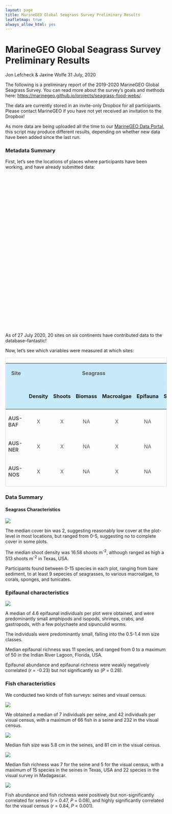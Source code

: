 ```yaml
---
layout: page
title: MarineGEO Global Seagrass Survey Preliminary Results
leafletmap: true
always_allow_html: yes
---
```


MarineGEO Global Seagrass Survey Preliminary Results
================
Jon Lefcheck & Jaxine Wolfe
31 July, 2020

The following is a preliminary report of the 2019-2020 MarineGEO Global
Seagrass Survey. You can read more about the survey’s goals and methods
here: <https://marinegeo.github.io/projects/seagrass-food-webs/>.

The data are currently stored in an invite-only Dropbox for all
participants. Please contact MarineGEO if you have not yet received an
invitation to the Dropbox\!

As more data are being uploaded all the time to our [MarineGEO Data
Portal](https://marinegeo.shinyapps.io/data_portal/), this script may
produce different results, depending on whether new data have been added
since the last run.

### Metadata Summary

First, let’s see the locations of places where participants have been
working, and have already submitted data:

<!--html_preserve-->

<div id="htmlwidget-8a290b006057fc7541d8" class="leaflet html-widget" style="width:100%;height:480px;">

</div>

<script type="application/json" data-for="htmlwidget-8a290b006057fc7541d8">{"x":{"options":{"crs":{"crsClass":"L.CRS.EPSG3857","code":null,"proj4def":null,"projectedBounds":null,"options":{}}},"calls":[{"method":"addProviderTiles","args":["CartoDB",null,null,{"errorTileUrl":"","noWrap":false,"detectRetina":false}]},{"method":"addEasyButton","args":[{"icon":"ion-arrow-shrink","title":"Reset View","onClick":"function(btn, map){ map.setView(map._initialCenter, map._initialZoom); }","position":"topleft"}]},{"method":"addCircles","args":[[152.0348,152.034357,152.033917,-27.99067,-26.40353,-27.98996,-26.40376,-26.40353,-26.4034,147.905695,147.904129,147.9041,16.82385,16.78728,16.78734,16.8025,16.8021,51.64479,51.64525,51.64601,59.82907,59.82903,59.82905,34.893933,34.893833,34.894,-23.14526,-23.14523,-23.14518,31.75273,31.75261,31.75251,20.8768333333333,20.8768333333333,20.8764444444444,67.26845,67.268567,67.268067,9.35236,9.35243,9.35231,9.29124,9.29119,9.2912,9.297,9.29705,9.29708,5.03095,5.031,5.03103,32.740296,32.740039,32.739861,58.6652,58.6653,58.6653,27.44225,27.442255,27.44226,27.536642,27.536658,27.536676,27.560029,27.560248,27.560203,27.89629,27.896858,27.897516,27.544022,27.543722,27.54335,37.277827,37.278414,37.269413,47.350336,10.47383,10.473806,10.47386,10.47542,10.47544,10.47554],[-24.5287,-24.528486,-24.527707,153.4158,153.07454,153.4158,153.07454,153.07454,153.07457,-42.547936,-42.547383,-42.5477,-88.1028,-88.0851,-88.08492,-88.0825,-88.0837,-128.11888,-128.12003,-128.11951,23.17997,23.18,23.18003,128.02023,128.02042,128.02002,43.591,43.59101,43.59103,-116.6265,-116.62647,-116.62641,-86.8616944444444,-86.8583333333333,-86.8557777777778,15.258867,15.259,15.258017,-82.25839,-82.25836,-82.25844,-82.34331,-82.34341,-82.34336,-82.29281,-82.29287,-82.29291,119.73804,119.73797,119.73788,-16.708669,-16.708647,-16.708411,-134.9188,-134.9185,-134.9187,-80.297287,-80.297335,-80.297386,-80.349261,-80.349232,-80.349188,-80.339456,-80.339467,-80.339482,-97.041458,-97.041293,-97.041059,-97.28562,-97.285697,-97.285721,-75.813703,-75.814292,-75.818511,-122.324123,-67.80511,-67.80505,-67.80501,-67.81054,-67.81049,-67.81042],500,null,null,{"interactive":true,"className":"","stroke":true,"color":"#03F","weight":2,"opacity":0.5,"fill":true,"fillColor":"#03F","fillOpacity":0.2},null,null,null,{"interactive":false,"permanent":false,"direction":"auto","opacity":1,"offset":[0,0],"textsize":"10px","textOnly":false,"className":"","sticky":true},null,null]},{"method":"addMarkers","args":[[152.0348,152.034357,152.033917,-27.99067,-26.40353,-27.98996,-26.40376,-26.40353,-26.4034,147.905695,147.904129,147.9041,16.82385,16.78728,16.78734,16.8025,16.8021,51.64479,51.64525,51.64601,59.82907,59.82903,59.82905,34.893933,34.893833,34.894,-23.14526,-23.14523,-23.14518,31.75273,31.75261,31.75251,20.8768333333333,20.8768333333333,20.8764444444444,67.26845,67.268567,67.268067,9.35236,9.35243,9.35231,9.29124,9.29119,9.2912,9.297,9.29705,9.29708,5.03095,5.031,5.03103,32.740296,32.740039,32.739861,58.6652,58.6653,58.6653,27.44225,27.442255,27.44226,27.536642,27.536658,27.536676,27.560029,27.560248,27.560203,27.89629,27.896858,27.897516,27.544022,27.543722,27.54335,37.277827,37.278414,37.269413,47.350336,10.47383,10.473806,10.47386,10.47542,10.47544,10.47554],[-24.5287,-24.528486,-24.527707,153.4158,153.07454,153.4158,153.07454,153.07454,153.07457,-42.547936,-42.547383,-42.5477,-88.1028,-88.0851,-88.08492,-88.0825,-88.0837,-128.11888,-128.12003,-128.11951,23.17997,23.18,23.18003,128.02023,128.02042,128.02002,43.591,43.59101,43.59103,-116.6265,-116.62647,-116.62641,-86.8616944444444,-86.8583333333333,-86.8557777777778,15.258867,15.259,15.258017,-82.25839,-82.25836,-82.25844,-82.34331,-82.34341,-82.34336,-82.29281,-82.29287,-82.29291,119.73804,119.73797,119.73788,-16.708669,-16.708647,-16.708411,-134.9188,-134.9185,-134.9187,-80.297287,-80.297335,-80.297386,-80.349261,-80.349232,-80.349188,-80.339456,-80.339467,-80.339482,-97.041458,-97.041293,-97.041059,-97.28562,-97.285697,-97.285721,-75.813703,-75.814292,-75.818511,-122.324123,-67.80511,-67.80505,-67.80501,-67.81054,-67.81049,-67.81042],null,["AUS-BAF","AUS-BAF","AUS-BAF","AUS-NER","AUS-NER","AUS-NER","AUS-NOS","AUS-NOS","AUS-NOS","AUS-PRB","AUS-PRB","AUS-PRB","BEL-CBC","BEL-CBC","BEL-CBC","BEL-CBC","BEL-CBC","CAN-BCC","CAN-BCC","CAN-BCC","FIN-GOF","FIN-GOF","FIN-GOF","KOR-DDB","KOR-DDB","KOR-DDB","MDG-RGN","MDG-RGN","MDG-RGN","MEX-ENS","MEX-ENS","MEX-ENS","MEX-PUM","MEX-PUM","MEX-PUM","NOR-ROV","NOR-ROV","NOR-ROV","PAN-BDT","PAN-BDT","PAN-BDT","PAN-BDT","PAN-BDT","PAN-BDT","PAN-BDT","PAN-BDT","PAN-BDT","PHL-PBT","PHL-PBT","PHL-PBT","POR-MAD","POR-MAD","POR-MAD","USA-AKA","USA-AKA","USA-AKA","USA-IRL","USA-IRL","USA-IRL","USA-IRL","USA-IRL","USA-IRL","USA-IRL","USA-IRL","USA-IRL","USA-TXS","USA-TXS","USA-TXS","USA-TXS","USA-TXS","USA-TXS","USA-VAS","USA-VAS","USA-VAS","USA-WAR","VEN-LCO","VEN-LCO","VEN-LCO","VEN-LCO","VEN-LCO","VEN-LCO"],null,{"interactive":true,"draggable":false,"keyboard":true,"title":"","alt":"","zIndexOffset":0,"opacity":1,"riseOnHover":false,"riseOffset":250},null,null,{"showCoverageOnHover":true,"zoomToBoundsOnClick":true,"spiderfyOnMaxZoom":true,"removeOutsideVisibleBounds":true,"spiderLegPolylineOptions":{"weight":1.5,"color":"#222","opacity":0.5},"freezeAtZoom":false},null,["Site:  AUS-BAF","Site:  AUS-BAF","Site:  AUS-BAF","Site:  AUS-NER","Site:  AUS-NER","Site:  AUS-NER","Site:  AUS-NOS","Site:  AUS-NOS","Site:  AUS-NOS","Site:  AUS-PRB","Site:  AUS-PRB","Site:  AUS-PRB","Site:  BEL-CBC","Site:  BEL-CBC","Site:  BEL-CBC","Site:  BEL-CBC","Site:  BEL-CBC","Site:  CAN-BCC","Site:  CAN-BCC","Site:  CAN-BCC","Site:  FIN-GOF","Site:  FIN-GOF","Site:  FIN-GOF","Site:  KOR-DDB","Site:  KOR-DDB","Site:  KOR-DDB","Site:  MDG-RGN","Site:  MDG-RGN","Site:  MDG-RGN","Site:  MEX-ENS","Site:  MEX-ENS","Site:  MEX-ENS","Site:  MEX-PUM","Site:  MEX-PUM","Site:  MEX-PUM","Site:  NOR-ROV","Site:  NOR-ROV","Site:  NOR-ROV","Site:  PAN-BDT","Site:  PAN-BDT","Site:  PAN-BDT","Site:  PAN-BDT","Site:  PAN-BDT","Site:  PAN-BDT","Site:  PAN-BDT","Site:  PAN-BDT","Site:  PAN-BDT","Site:  PHL-PBT","Site:  PHL-PBT","Site:  PHL-PBT","Site:  POR-MAD","Site:  POR-MAD","Site:  POR-MAD","Site:  USA-AKA","Site:  USA-AKA","Site:  USA-AKA","Site:  USA-IRL","Site:  USA-IRL","Site:  USA-IRL","Site:  USA-IRL","Site:  USA-IRL","Site:  USA-IRL","Site:  USA-IRL","Site:  USA-IRL","Site:  USA-IRL","Site:  USA-TXS","Site:  USA-TXS","Site:  USA-TXS","Site:  USA-TXS","Site:  USA-TXS","Site:  USA-TXS","Site:  USA-VAS","Site:  USA-VAS","Site:  USA-VAS","Site:  USA-WAR","Site:  VEN-LCO","Site:  VEN-LCO","Site:  VEN-LCO","Site:  VEN-LCO","Site:  VEN-LCO","Site:  VEN-LCO"],{"interactive":false,"permanent":false,"direction":"auto","opacity":1,"offset":[0,0],"textsize":"10px","textOnly":false,"className":"","sticky":true},null]},{"method":"addPolygons","args":[[[[{"lng":[-24.5287,-24.527707,-24.528486,-24.5287],"lat":[152.0348,152.033917,152.034357,152.0348]}]],[[{"lng":[153.4158,153.07454,153.4158,153.4158],"lat":[-27.99067,-26.40353,-27.98996,-27.99067]}]],[[{"lng":[153.07454,153.07454,153.07457,153.07454],"lat":[-26.40376,-26.40353,-26.4034,-26.40376]}]],[[{"lng":[-42.547936,-42.547383,-42.5477,-42.547936],"lat":[147.905695,147.904129,147.9041,147.905695]}]],[[{"lng":[-88.1028,-88.0837,-88.0825,-88.08492,-88.0851,-88.1028],"lat":[16.82385,16.8021,16.8025,16.78734,16.78728,16.82385]}]],[[{"lng":[-128.11888,-128.12003,-128.11951,-128.11888],"lat":[51.64479,51.64525,51.64601,51.64479]}]],[[{"lng":[23.17997,23.18003,23.18,23.17997],"lat":[59.82907,59.82905,59.82903,59.82907]}]],[[{"lng":[128.02023,128.02042,128.02002,128.02023],"lat":[34.893933,34.893833,34.894,34.893933]}]],[[{"lng":[43.591,43.59101,43.59103,43.591],"lat":[-23.14526,-23.14523,-23.14518,-23.14526]}]],[[{"lng":[-116.6265,-116.62641,-116.62647,-116.6265],"lat":[31.75273,31.75251,31.75261,31.75273]}]],[[{"lng":[-86.8616944444444,-86.8583333333333,-86.8557777777778,-86.8616944444444],"lat":[20.8768333333333,20.8768333333333,20.8764444444444,20.8768333333333]}]],[[{"lng":[15.258867,15.258017,15.259,15.258867],"lat":[67.26845,67.268067,67.268567,67.26845]}]],[[{"lng":[-82.25839,-82.29291,-82.29287,-82.29281,-82.34336,-82.34341,-82.34331,-82.25844,-82.25836,-82.25839],"lat":[9.35236,9.29708,9.29705,9.297,9.2912,9.29119,9.29124,9.35231,9.35243,9.35236]}]],[[{"lng":[119.73804,119.73788,119.73797,119.73804],"lat":[5.03095,5.03103,5.031,5.03095]}]],[[{"lng":[-16.708669,-16.708411,-16.708647,-16.708669],"lat":[32.740296,32.739861,32.740039,32.740296]}]],[[{"lng":[-134.9188,-134.9187,-134.9185,-134.9188],"lat":[58.6652,58.6653,58.6653,58.6652]}]],[[{"lng":[-80.297287,-80.297335,-80.297386,-80.349261,-80.349232,-80.349188,-80.339456,-80.339467,-80.339482,-80.297287],"lat":[27.44225,27.442255,27.44226,27.536642,27.536658,27.536676,27.560029,27.560248,27.560203,27.44225]}]],[[{"lng":[-97.041458,-97.285721,-97.285697,-97.28562,-97.041059,-97.041293,-97.041458],"lat":[27.89629,27.54335,27.543722,27.544022,27.897516,27.896858,27.89629]}]],[[{"lng":[-75.813703,-75.818511,-75.814292,-75.813703],"lat":[37.277827,37.269413,37.278414,37.277827]}]],[[{"lng":[-122.324123,-122.324123,-122.324123,-122.324123],"lat":[47.350336,47.350336,47.350336,47.350336]}]],[[{"lng":[-67.80511,-67.80505,-67.80501,-67.81054,-67.81049,-67.81042,-67.80511],"lat":[10.47383,10.473806,10.47386,10.47542,10.47544,10.47554,10.47383]}]]],null,null,{"interactive":true,"className":"","stroke":true,"color":"#03F","weight":5,"opacity":0.5,"fill":true,"fillColor":"#03F","fillOpacity":0.2,"smoothFactor":1,"noClip":false},null,null,null,{"interactive":false,"permanent":false,"direction":"auto","opacity":1,"offset":[0,0],"textsize":"10px","textOnly":false,"className":"","sticky":true},null]}],"limits":{"lat":[-27.99067,152.0348],"lng":[-134.9188,153.4158]}},"evals":["calls.1.args.0.onClick"],"jsHooks":{"render":[{"code":"function(el, x, data) {\n  return (function(el, x){ var map = this; map._initialCenter = map.getCenter(); map._initialZoom = map.getZoom();}).call(this.getMap(), el, x, data);\n}","data":null}]}}</script>

<!--/html_preserve-->

As of 27 July 2020, 20 sites on six continents have contributed data to
the database–fantastic\!

Now, let’s see which variables were measured at which sites:

<div style="border: 1px solid #ddd; padding: 0px; overflow-y: scroll; height:400px; overflow-x: scroll; width:100%; ">

<table class="table table-striped table-hover table-condensed" style="margin-left: auto; margin-right: auto;">

<thead>

<tr>

<th style="border-bottom:hidden; padding-bottom:0; padding-left:3px;padding-right:3px;text-align: center; color: #58585B !important;padding-right: 4px; padding-left: 4px; background-color: #C7EAFB !important;position: sticky; top:0; background-color: #FFFFFF;" colspan="1">

<div style="border-bottom: 1px solid #ddd; padding-bottom: 5px; ">

Site

</div>

</th>

<th style="border-bottom:hidden; padding-bottom:0; padding-left:3px;padding-right:3px;text-align: center; color: #58585B !important;padding-right: 4px; padding-left: 4px; background-color: #C7EAFB !important;position: sticky; top:0; background-color: #FFFFFF;" colspan="5">

<div style="border-bottom: 1px solid #ddd; padding-bottom: 5px; ">

Seagrass

</div>

</th>

<th style="border-bottom:hidden; padding-bottom:0; padding-left:3px;padding-right:3px;text-align: center; color: #58585B !important;padding-right: 4px; padding-left: 4px; background-color: #C7EAFB !important;position: sticky; top:0; background-color: #FFFFFF;" colspan="2">

<div style="border-bottom: 1px solid #ddd; padding-bottom: 5px; ">

Fish

</div>

</th>

<th style="border-bottom:hidden; padding-bottom:0; padding-left:3px;padding-right:3px;text-align: center; color: #58585B !important;padding-right: 4px; padding-left: 4px; background-color: #C7EAFB !important;position: sticky; top:0; background-color: #FFFFFF;" colspan="2">

<div style="border-bottom: 1px solid #ddd; padding-bottom: 5px; ">

Environment

</div>

</th>

<th style="border-bottom:hidden; padding-bottom:0; padding-left:3px;padding-right:3px;text-align: center; color: #58585B !important;padding-right: 4px; padding-left: 4px; background-color: #C7EAFB !important;position: sticky; top:0; background-color: #FFFFFF;" colspan="1">

<div style="border-bottom: 1px solid #ddd; padding-bottom: 5px; ">

Process

</div>

</th>

</tr>

<tr>

<th style="text-align:left;position: sticky; top:0; background-color: #FFFFFF;background-color: #C7EAFB !important;position: sticky; top:0; background-color: #FFFFFF;">

</th>

<th style="text-align:center;position: sticky; top:0; background-color: #FFFFFF;background-color: #C7EAFB !important;position: sticky; top:0; background-color: #FFFFFF;">

Density

</th>

<th style="text-align:center;position: sticky; top:0; background-color: #FFFFFF;background-color: #C7EAFB !important;position: sticky; top:0; background-color: #FFFFFF;">

Shoots

</th>

<th style="text-align:center;position: sticky; top:0; background-color: #FFFFFF;background-color: #C7EAFB !important;position: sticky; top:0; background-color: #FFFFFF;">

Biomass

</th>

<th style="text-align:center;position: sticky; top:0; background-color: #FFFFFF;background-color: #C7EAFB !important;position: sticky; top:0; background-color: #FFFFFF;">

Macroalgae

</th>

<th style="text-align:center;position: sticky; top:0; background-color: #FFFFFF;background-color: #C7EAFB !important;position: sticky; top:0; background-color: #FFFFFF;">

Epifauna

</th>

<th style="text-align:center;position: sticky; top:0; background-color: #FFFFFF;background-color: #C7EAFB !important;position: sticky; top:0; background-color: #FFFFFF;">

Seines

</th>

<th style="text-align:center;position: sticky; top:0; background-color: #FFFFFF;background-color: #C7EAFB !important;position: sticky; top:0; background-color: #FFFFFF;">

Visual census

</th>

<th style="text-align:center;position: sticky; top:0; background-color: #FFFFFF;background-color: #C7EAFB !important;position: sticky; top:0; background-color: #FFFFFF;">

Water quality

</th>

<th style="text-align:center;position: sticky; top:0; background-color: #FFFFFF;background-color: #C7EAFB !important;position: sticky; top:0; background-color: #FFFFFF;">

Organic matter

</th>

<th style="text-align:center;position: sticky; top:0; background-color: #FFFFFF;background-color: #C7EAFB !important;position: sticky; top:0; background-color: #FFFFFF;">

Squidpops

</th>

</tr>

</thead>

<tbody>

<tr>

<td style="text-align:left;background-color: #C7EAFB !important;background-color: inherit !important;font-weight: bold;color: #58585B !important;color: #58585B !important;">

AUS-BAF

</td>

<td style="text-align:center;background-color: #C7EAFB !important;background-color: inherit !important;color: #58585B !important;">

X

</td>

<td style="text-align:center;background-color: #C7EAFB !important;background-color: inherit !important;color: #58585B !important;">

X

</td>

<td style="text-align:center;background-color: #C7EAFB !important;background-color: inherit !important;color: #58585B !important;">

NA

</td>

<td style="text-align:center;background-color: #C7EAFB !important;background-color: inherit !important;color: #58585B !important;">

X

</td>

<td style="text-align:center;background-color: #C7EAFB !important;background-color: inherit !important;color: #58585B !important;">

NA

</td>

<td style="text-align:center;background-color: #C7EAFB !important;background-color: inherit !important;color: #58585B !important;">

NA

</td>

<td style="text-align:center;background-color: #C7EAFB !important;background-color: inherit !important;color: #58585B !important;">

X

</td>

<td style="text-align:center;background-color: #C7EAFB !important;background-color: inherit !important;color: #58585B !important;">

NA

</td>

<td style="text-align:center;background-color: #C7EAFB !important;background-color: inherit !important;color: #58585B !important;">

X

</td>

<td style="text-align:center;background-color: #C7EAFB !important;background-color: inherit !important;color: #58585B !important;">

NA

</td>

</tr>

<tr>

<td style="text-align:left;background-color: #C7EAFB !important;background-color: inherit !important;font-weight: bold;color: #58585B !important;color: #58585B !important;">

AUS-NER

</td>

<td style="text-align:center;background-color: #C7EAFB !important;background-color: inherit !important;color: #58585B !important;">

X

</td>

<td style="text-align:center;background-color: #C7EAFB !important;background-color: inherit !important;color: #58585B !important;">

X

</td>

<td style="text-align:center;background-color: #C7EAFB !important;background-color: inherit !important;color: #58585B !important;">

NA

</td>

<td style="text-align:center;background-color: #C7EAFB !important;background-color: inherit !important;color: #58585B !important;">

X

</td>

<td style="text-align:center;background-color: #C7EAFB !important;background-color: inherit !important;color: #58585B !important;">

NA

</td>

<td style="text-align:center;background-color: #C7EAFB !important;background-color: inherit !important;color: #58585B !important;">

NA

</td>

<td style="text-align:center;background-color: #C7EAFB !important;background-color: inherit !important;color: #58585B !important;">

X

</td>

<td style="text-align:center;background-color: #C7EAFB !important;background-color: inherit !important;color: #58585B !important;">

NA

</td>

<td style="text-align:center;background-color: #C7EAFB !important;background-color: inherit !important;color: #58585B !important;">

X

</td>

<td style="text-align:center;background-color: #C7EAFB !important;background-color: inherit !important;color: #58585B !important;">

NA

</td>

</tr>

<tr>

<td style="text-align:left;background-color: #C7EAFB !important;background-color: inherit !important;font-weight: bold;color: #58585B !important;color: #58585B !important;">

AUS-NOS

</td>

<td style="text-align:center;background-color: #C7EAFB !important;background-color: inherit !important;color: #58585B !important;">

X

</td>

<td style="text-align:center;background-color: #C7EAFB !important;background-color: inherit !important;color: #58585B !important;">

X

</td>

<td style="text-align:center;background-color: #C7EAFB !important;background-color: inherit !important;color: #58585B !important;">

NA

</td>

<td style="text-align:center;background-color: #C7EAFB !important;background-color: inherit !important;color: #58585B !important;">

X

</td>

<td style="text-align:center;background-color: #C7EAFB !important;background-color: inherit !important;color: #58585B !important;">

NA

</td>

<td style="text-align:center;background-color: #C7EAFB !important;background-color: inherit !important;color: #58585B !important;">

NA

</td>

<td style="text-align:center;background-color: #C7EAFB !important;background-color: inherit !important;color: #58585B !important;">

X

</td>

<td style="text-align:center;background-color: #C7EAFB !important;background-color: inherit !important;color: #58585B !important;">

NA

</td>

<td style="text-align:center;background-color: #C7EAFB !important;background-color: inherit !important;color: #58585B !important;">

X

</td>

<td style="text-align:center;background-color: #C7EAFB !important;background-color: inherit !important;color: #58585B !important;">

NA

</td>

</tr>

<tr>

<td style="text-align:left;background-color: #C7EAFB !important;background-color: inherit !important;font-weight: bold;color: #58585B !important;color: #58585B !important;">

AUS-PRB

</td>

<td style="text-align:center;background-color: #C7EAFB !important;background-color: inherit !important;color: #58585B !important;">

X

</td>

<td style="text-align:center;background-color: #C7EAFB !important;background-color: inherit !important;color: #58585B !important;">

X

</td>

<td style="text-align:center;background-color: #C7EAFB !important;background-color: inherit !important;color: #58585B !important;">

X

</td>

<td style="text-align:center;background-color: #C7EAFB !important;background-color: inherit !important;color: #58585B !important;">

X

</td>

<td style="text-align:center;background-color: #C7EAFB !important;background-color: inherit !important;color: #58585B !important;">

X

</td>

<td style="text-align:center;background-color: #C7EAFB !important;background-color: inherit !important;color: #58585B !important;">

X

</td>

<td style="text-align:center;background-color: #C7EAFB !important;background-color: inherit !important;color: #58585B !important;">

NA

</td>

<td style="text-align:center;background-color: #C7EAFB !important;background-color: inherit !important;color: #58585B !important;">

NA

</td>

<td style="text-align:center;background-color: #C7EAFB !important;background-color: inherit !important;color: #58585B !important;">

NA

</td>

<td style="text-align:center;background-color: #C7EAFB !important;background-color: inherit !important;color: #58585B !important;">

NA

</td>

</tr>

<tr>

<td style="text-align:left;background-color: #C7EAFB !important;background-color: inherit !important;font-weight: bold;color: #58585B !important;color: #58585B !important;">

BEL-CBC

</td>

<td style="text-align:center;background-color: #C7EAFB !important;background-color: inherit !important;color: #58585B !important;">

X

</td>

<td style="text-align:center;background-color: #C7EAFB !important;background-color: inherit !important;color: #58585B !important;">

NA

</td>

<td style="text-align:center;background-color: #C7EAFB !important;background-color: inherit !important;color: #58585B !important;">

NA

</td>

<td style="text-align:center;background-color: #C7EAFB !important;background-color: inherit !important;color: #58585B !important;">

NA

</td>

<td style="text-align:center;background-color: #C7EAFB !important;background-color: inherit !important;color: #58585B !important;">

NA

</td>

<td style="text-align:center;background-color: #C7EAFB !important;background-color: inherit !important;color: #58585B !important;">

NA

</td>

<td style="text-align:center;background-color: #C7EAFB !important;background-color: inherit !important;color: #58585B !important;">

NA

</td>

<td style="text-align:center;background-color: #C7EAFB !important;background-color: inherit !important;color: #58585B !important;">

NA

</td>

<td style="text-align:center;background-color: #C7EAFB !important;background-color: inherit !important;color: #58585B !important;">

NA

</td>

<td style="text-align:center;background-color: #C7EAFB !important;background-color: inherit !important;color: #58585B !important;">

X

</td>

</tr>

<tr>

<td style="text-align:left;background-color: #C7EAFB !important;background-color: inherit !important;font-weight: bold;color: #58585B !important;color: #58585B !important;">

CAN-BCC

</td>

<td style="text-align:center;background-color: #C7EAFB !important;background-color: inherit !important;color: #58585B !important;">

X

</td>

<td style="text-align:center;background-color: #C7EAFB !important;background-color: inherit !important;color: #58585B !important;">

X

</td>

<td style="text-align:center;background-color: #C7EAFB !important;background-color: inherit !important;color: #58585B !important;">

X

</td>

<td style="text-align:center;background-color: #C7EAFB !important;background-color: inherit !important;color: #58585B !important;">

X

</td>

<td style="text-align:center;background-color: #C7EAFB !important;background-color: inherit !important;color: #58585B !important;">

X

</td>

<td style="text-align:center;background-color: #C7EAFB !important;background-color: inherit !important;color: #58585B !important;">

NA

</td>

<td style="text-align:center;background-color: #C7EAFB !important;background-color: inherit !important;color: #58585B !important;">

X

</td>

<td style="text-align:center;background-color: #C7EAFB !important;background-color: inherit !important;color: #58585B !important;">

NA

</td>

<td style="text-align:center;background-color: #C7EAFB !important;background-color: inherit !important;color: #58585B !important;">

NA

</td>

<td style="text-align:center;background-color: #C7EAFB !important;background-color: inherit !important;color: #58585B !important;">

X

</td>

</tr>

<tr>

<td style="text-align:left;background-color: #C7EAFB !important;background-color: inherit !important;font-weight: bold;color: #58585B !important;color: #58585B !important;">

FIN-GOF

</td>

<td style="text-align:center;background-color: #C7EAFB !important;background-color: inherit !important;color: #58585B !important;">

X

</td>

<td style="text-align:center;background-color: #C7EAFB !important;background-color: inherit !important;color: #58585B !important;">

X

</td>

<td style="text-align:center;background-color: #C7EAFB !important;background-color: inherit !important;color: #58585B !important;">

NA

</td>

<td style="text-align:center;background-color: #C7EAFB !important;background-color: inherit !important;color: #58585B !important;">

X

</td>

<td style="text-align:center;background-color: #C7EAFB !important;background-color: inherit !important;color: #58585B !important;">

X

</td>

<td style="text-align:center;background-color: #C7EAFB !important;background-color: inherit !important;color: #58585B !important;">

X

</td>

<td style="text-align:center;background-color: #C7EAFB !important;background-color: inherit !important;color: #58585B !important;">

NA

</td>

<td style="text-align:center;background-color: #C7EAFB !important;background-color: inherit !important;color: #58585B !important;">

NA

</td>

<td style="text-align:center;background-color: #C7EAFB !important;background-color: inherit !important;color: #58585B !important;">

NA

</td>

<td style="text-align:center;background-color: #C7EAFB !important;background-color: inherit !important;color: #58585B !important;">

NA

</td>

</tr>

<tr>

<td style="text-align:left;background-color: #C7EAFB !important;background-color: inherit !important;font-weight: bold;color: #58585B !important;color: #58585B !important;">

KOR-DDB

</td>

<td style="text-align:center;background-color: #C7EAFB !important;background-color: inherit !important;color: #58585B !important;">

X

</td>

<td style="text-align:center;background-color: #C7EAFB !important;background-color: inherit !important;color: #58585B !important;">

X

</td>

<td style="text-align:center;background-color: #C7EAFB !important;background-color: inherit !important;color: #58585B !important;">

NA

</td>

<td style="text-align:center;background-color: #C7EAFB !important;background-color: inherit !important;color: #58585B !important;">

X

</td>

<td style="text-align:center;background-color: #C7EAFB !important;background-color: inherit !important;color: #58585B !important;">

NA

</td>

<td style="text-align:center;background-color: #C7EAFB !important;background-color: inherit !important;color: #58585B !important;">

X

</td>

<td style="text-align:center;background-color: #C7EAFB !important;background-color: inherit !important;color: #58585B !important;">

NA

</td>

<td style="text-align:center;background-color: #C7EAFB !important;background-color: inherit !important;color: #58585B !important;">

X

</td>

<td style="text-align:center;background-color: #C7EAFB !important;background-color: inherit !important;color: #58585B !important;">

X

</td>

<td style="text-align:center;background-color: #C7EAFB !important;background-color: inherit !important;color: #58585B !important;">

X

</td>

</tr>

<tr>

<td style="text-align:left;background-color: #C7EAFB !important;background-color: inherit !important;font-weight: bold;color: #58585B !important;color: #58585B !important;">

MDG-RGN

</td>

<td style="text-align:center;background-color: #C7EAFB !important;background-color: inherit !important;color: #58585B !important;">

X

</td>

<td style="text-align:center;background-color: #C7EAFB !important;background-color: inherit !important;color: #58585B !important;">

NA

</td>

<td style="text-align:center;background-color: #C7EAFB !important;background-color: inherit !important;color: #58585B !important;">

NA

</td>

<td style="text-align:center;background-color: #C7EAFB !important;background-color: inherit !important;color: #58585B !important;">

NA

</td>

<td style="text-align:center;background-color: #C7EAFB !important;background-color: inherit !important;color: #58585B !important;">

X

</td>

<td style="text-align:center;background-color: #C7EAFB !important;background-color: inherit !important;color: #58585B !important;">

X

</td>

<td style="text-align:center;background-color: #C7EAFB !important;background-color: inherit !important;color: #58585B !important;">

NA

</td>

<td style="text-align:center;background-color: #C7EAFB !important;background-color: inherit !important;color: #58585B !important;">

NA

</td>

<td style="text-align:center;background-color: #C7EAFB !important;background-color: inherit !important;color: #58585B !important;">

NA

</td>

<td style="text-align:center;background-color: #C7EAFB !important;background-color: inherit !important;color: #58585B !important;">

NA

</td>

</tr>

<tr>

<td style="text-align:left;background-color: #C7EAFB !important;background-color: inherit !important;font-weight: bold;color: #58585B !important;color: #58585B !important;">

MDV-OIL

</td>

<td style="text-align:center;background-color: #C7EAFB !important;background-color: inherit !important;color: #58585B !important;">

X

</td>

<td style="text-align:center;background-color: #C7EAFB !important;background-color: inherit !important;color: #58585B !important;">

X

</td>

<td style="text-align:center;background-color: #C7EAFB !important;background-color: inherit !important;color: #58585B !important;">

X

</td>

<td style="text-align:center;background-color: #C7EAFB !important;background-color: inherit !important;color: #58585B !important;">

X

</td>

<td style="text-align:center;background-color: #C7EAFB !important;background-color: inherit !important;color: #58585B !important;">

X

</td>

<td style="text-align:center;background-color: #C7EAFB !important;background-color: inherit !important;color: #58585B !important;">

NA

</td>

<td style="text-align:center;background-color: #C7EAFB !important;background-color: inherit !important;color: #58585B !important;">

X

</td>

<td style="text-align:center;background-color: #C7EAFB !important;background-color: inherit !important;color: #58585B !important;">

NA

</td>

<td style="text-align:center;background-color: #C7EAFB !important;background-color: inherit !important;color: #58585B !important;">

NA

</td>

<td style="text-align:center;background-color: #C7EAFB !important;background-color: inherit !important;color: #58585B !important;">

NA

</td>

</tr>

<tr>

<td style="text-align:left;background-color: #C7EAFB !important;background-color: inherit !important;font-weight: bold;color: #58585B !important;color: #58585B !important;">

MEX-ENS

</td>

<td style="text-align:center;background-color: #C7EAFB !important;background-color: inherit !important;color: #58585B !important;">

X

</td>

<td style="text-align:center;background-color: #C7EAFB !important;background-color: inherit !important;color: #58585B !important;">

X

</td>

<td style="text-align:center;background-color: #C7EAFB !important;background-color: inherit !important;color: #58585B !important;">

X

</td>

<td style="text-align:center;background-color: #C7EAFB !important;background-color: inherit !important;color: #58585B !important;">

X

</td>

<td style="text-align:center;background-color: #C7EAFB !important;background-color: inherit !important;color: #58585B !important;">

NA

</td>

<td style="text-align:center;background-color: #C7EAFB !important;background-color: inherit !important;color: #58585B !important;">

X

</td>

<td style="text-align:center;background-color: #C7EAFB !important;background-color: inherit !important;color: #58585B !important;">

X

</td>

<td style="text-align:center;background-color: #C7EAFB !important;background-color: inherit !important;color: #58585B !important;">

X

</td>

<td style="text-align:center;background-color: #C7EAFB !important;background-color: inherit !important;color: #58585B !important;">

NA

</td>

<td style="text-align:center;background-color: #C7EAFB !important;background-color: inherit !important;color: #58585B !important;">

X

</td>

</tr>

<tr>

<td style="text-align:left;background-color: #C7EAFB !important;background-color: inherit !important;font-weight: bold;color: #58585B !important;color: #58585B !important;">

MEX-PUM

</td>

<td style="text-align:center;background-color: #C7EAFB !important;background-color: inherit !important;color: #58585B !important;">

X

</td>

<td style="text-align:center;background-color: #C7EAFB !important;background-color: inherit !important;color: #58585B !important;">

NA

</td>

<td style="text-align:center;background-color: #C7EAFB !important;background-color: inherit !important;color: #58585B !important;">

X

</td>

<td style="text-align:center;background-color: #C7EAFB !important;background-color: inherit !important;color: #58585B !important;">

X

</td>

<td style="text-align:center;background-color: #C7EAFB !important;background-color: inherit !important;color: #58585B !important;">

X

</td>

<td style="text-align:center;background-color: #C7EAFB !important;background-color: inherit !important;color: #58585B !important;">

X

</td>

<td style="text-align:center;background-color: #C7EAFB !important;background-color: inherit !important;color: #58585B !important;">

NA

</td>

<td style="text-align:center;background-color: #C7EAFB !important;background-color: inherit !important;color: #58585B !important;">

NA

</td>

<td style="text-align:center;background-color: #C7EAFB !important;background-color: inherit !important;color: #58585B !important;">

NA

</td>

<td style="text-align:center;background-color: #C7EAFB !important;background-color: inherit !important;color: #58585B !important;">

NA

</td>

</tr>

<tr>

<td style="text-align:left;background-color: #C7EAFB !important;background-color: inherit !important;font-weight: bold;color: #58585B !important;color: #58585B !important;">

NOR-ROV

</td>

<td style="text-align:center;background-color: #C7EAFB !important;background-color: inherit !important;color: #58585B !important;">

X

</td>

<td style="text-align:center;background-color: #C7EAFB !important;background-color: inherit !important;color: #58585B !important;">

X

</td>

<td style="text-align:center;background-color: #C7EAFB !important;background-color: inherit !important;color: #58585B !important;">

X

</td>

<td style="text-align:center;background-color: #C7EAFB !important;background-color: inherit !important;color: #58585B !important;">

X

</td>

<td style="text-align:center;background-color: #C7EAFB !important;background-color: inherit !important;color: #58585B !important;">

NA

</td>

<td style="text-align:center;background-color: #C7EAFB !important;background-color: inherit !important;color: #58585B !important;">

X

</td>

<td style="text-align:center;background-color: #C7EAFB !important;background-color: inherit !important;color: #58585B !important;">

X

</td>

<td style="text-align:center;background-color: #C7EAFB !important;background-color: inherit !important;color: #58585B !important;">

X

</td>

<td style="text-align:center;background-color: #C7EAFB !important;background-color: inherit !important;color: #58585B !important;">

NA

</td>

<td style="text-align:center;background-color: #C7EAFB !important;background-color: inherit !important;color: #58585B !important;">

NA

</td>

</tr>

<tr>

<td style="text-align:left;background-color: #C7EAFB !important;background-color: inherit !important;font-weight: bold;color: #58585B !important;color: #58585B !important;">

PAN-BDT

</td>

<td style="text-align:center;background-color: #C7EAFB !important;background-color: inherit !important;color: #58585B !important;">

X

</td>

<td style="text-align:center;background-color: #C7EAFB !important;background-color: inherit !important;color: #58585B !important;">

X

</td>

<td style="text-align:center;background-color: #C7EAFB !important;background-color: inherit !important;color: #58585B !important;">

NA

</td>

<td style="text-align:center;background-color: #C7EAFB !important;background-color: inherit !important;color: #58585B !important;">

X

</td>

<td style="text-align:center;background-color: #C7EAFB !important;background-color: inherit !important;color: #58585B !important;">

X

</td>

<td style="text-align:center;background-color: #C7EAFB !important;background-color: inherit !important;color: #58585B !important;">

NA

</td>

<td style="text-align:center;background-color: #C7EAFB !important;background-color: inherit !important;color: #58585B !important;">

X

</td>

<td style="text-align:center;background-color: #C7EAFB !important;background-color: inherit !important;color: #58585B !important;">

NA

</td>

<td style="text-align:center;background-color: #C7EAFB !important;background-color: inherit !important;color: #58585B !important;">

NA

</td>

<td style="text-align:center;background-color: #C7EAFB !important;background-color: inherit !important;color: #58585B !important;">

NA

</td>

</tr>

<tr>

<td style="text-align:left;background-color: #C7EAFB !important;background-color: inherit !important;font-weight: bold;color: #58585B !important;color: #58585B !important;">

PHL-PBT

</td>

<td style="text-align:center;background-color: #C7EAFB !important;background-color: inherit !important;color: #58585B !important;">

X

</td>

<td style="text-align:center;background-color: #C7EAFB !important;background-color: inherit !important;color: #58585B !important;">

NA

</td>

<td style="text-align:center;background-color: #C7EAFB !important;background-color: inherit !important;color: #58585B !important;">

X

</td>

<td style="text-align:center;background-color: #C7EAFB !important;background-color: inherit !important;color: #58585B !important;">

X

</td>

<td style="text-align:center;background-color: #C7EAFB !important;background-color: inherit !important;color: #58585B !important;">

NA

</td>

<td style="text-align:center;background-color: #C7EAFB !important;background-color: inherit !important;color: #58585B !important;">

NA

</td>

<td style="text-align:center;background-color: #C7EAFB !important;background-color: inherit !important;color: #58585B !important;">

NA

</td>

<td style="text-align:center;background-color: #C7EAFB !important;background-color: inherit !important;color: #58585B !important;">

NA

</td>

<td style="text-align:center;background-color: #C7EAFB !important;background-color: inherit !important;color: #58585B !important;">

NA

</td>

<td style="text-align:center;background-color: #C7EAFB !important;background-color: inherit !important;color: #58585B !important;">

NA

</td>

</tr>

<tr>

<td style="text-align:left;background-color: #C7EAFB !important;background-color: inherit !important;font-weight: bold;color: #58585B !important;color: #58585B !important;">

POR-MAD

</td>

<td style="text-align:center;background-color: #C7EAFB !important;background-color: inherit !important;color: #58585B !important;">

X

</td>

<td style="text-align:center;background-color: #C7EAFB !important;background-color: inherit !important;color: #58585B !important;">

NA

</td>

<td style="text-align:center;background-color: #C7EAFB !important;background-color: inherit !important;color: #58585B !important;">

NA

</td>

<td style="text-align:center;background-color: #C7EAFB !important;background-color: inherit !important;color: #58585B !important;">

X

</td>

<td style="text-align:center;background-color: #C7EAFB !important;background-color: inherit !important;color: #58585B !important;">

X

</td>

<td style="text-align:center;background-color: #C7EAFB !important;background-color: inherit !important;color: #58585B !important;">

NA

</td>

<td style="text-align:center;background-color: #C7EAFB !important;background-color: inherit !important;color: #58585B !important;">

NA

</td>

<td style="text-align:center;background-color: #C7EAFB !important;background-color: inherit !important;color: #58585B !important;">

NA

</td>

<td style="text-align:center;background-color: #C7EAFB !important;background-color: inherit !important;color: #58585B !important;">

NA

</td>

<td style="text-align:center;background-color: #C7EAFB !important;background-color: inherit !important;color: #58585B !important;">

NA

</td>

</tr>

<tr>

<td style="text-align:left;background-color: #C7EAFB !important;background-color: inherit !important;font-weight: bold;color: #58585B !important;color: #58585B !important;">

USA-AKA

</td>

<td style="text-align:center;background-color: #C7EAFB !important;background-color: inherit !important;color: #58585B !important;">

X

</td>

<td style="text-align:center;background-color: #C7EAFB !important;background-color: inherit !important;color: #58585B !important;">

X

</td>

<td style="text-align:center;background-color: #C7EAFB !important;background-color: inherit !important;color: #58585B !important;">

NA

</td>

<td style="text-align:center;background-color: #C7EAFB !important;background-color: inherit !important;color: #58585B !important;">

X

</td>

<td style="text-align:center;background-color: #C7EAFB !important;background-color: inherit !important;color: #58585B !important;">

NA

</td>

<td style="text-align:center;background-color: #C7EAFB !important;background-color: inherit !important;color: #58585B !important;">

X

</td>

<td style="text-align:center;background-color: #C7EAFB !important;background-color: inherit !important;color: #58585B !important;">

X

</td>

<td style="text-align:center;background-color: #C7EAFB !important;background-color: inherit !important;color: #58585B !important;">

X

</td>

<td style="text-align:center;background-color: #C7EAFB !important;background-color: inherit !important;color: #58585B !important;">

NA

</td>

<td style="text-align:center;background-color: #C7EAFB !important;background-color: inherit !important;color: #58585B !important;">

NA

</td>

</tr>

<tr>

<td style="text-align:left;background-color: #C7EAFB !important;background-color: inherit !important;font-weight: bold;color: #58585B !important;color: #58585B !important;">

USA-IRL

</td>

<td style="text-align:center;background-color: #C7EAFB !important;background-color: inherit !important;color: #58585B !important;">

X

</td>

<td style="text-align:center;background-color: #C7EAFB !important;background-color: inherit !important;color: #58585B !important;">

X

</td>

<td style="text-align:center;background-color: #C7EAFB !important;background-color: inherit !important;color: #58585B !important;">

X

</td>

<td style="text-align:center;background-color: #C7EAFB !important;background-color: inherit !important;color: #58585B !important;">

X

</td>

<td style="text-align:center;background-color: #C7EAFB !important;background-color: inherit !important;color: #58585B !important;">

X

</td>

<td style="text-align:center;background-color: #C7EAFB !important;background-color: inherit !important;color: #58585B !important;">

X

</td>

<td style="text-align:center;background-color: #C7EAFB !important;background-color: inherit !important;color: #58585B !important;">

X

</td>

<td style="text-align:center;background-color: #C7EAFB !important;background-color: inherit !important;color: #58585B !important;">

NA

</td>

<td style="text-align:center;background-color: #C7EAFB !important;background-color: inherit !important;color: #58585B !important;">

NA

</td>

<td style="text-align:center;background-color: #C7EAFB !important;background-color: inherit !important;color: #58585B !important;">

X

</td>

</tr>

<tr>

<td style="text-align:left;background-color: #C7EAFB !important;background-color: inherit !important;font-weight: bold;color: #58585B !important;color: #58585B !important;">

USA-MDA

</td>

<td style="text-align:center;background-color: #C7EAFB !important;background-color: inherit !important;color: #58585B !important;">

X

</td>

<td style="text-align:center;background-color: #C7EAFB !important;background-color: inherit !important;color: #58585B !important;">

X

</td>

<td style="text-align:center;background-color: #C7EAFB !important;background-color: inherit !important;color: #58585B !important;">

NA

</td>

<td style="text-align:center;background-color: #C7EAFB !important;background-color: inherit !important;color: #58585B !important;">

X

</td>

<td style="text-align:center;background-color: #C7EAFB !important;background-color: inherit !important;color: #58585B !important;">

NA

</td>

<td style="text-align:center;background-color: #C7EAFB !important;background-color: inherit !important;color: #58585B !important;">

X

</td>

<td style="text-align:center;background-color: #C7EAFB !important;background-color: inherit !important;color: #58585B !important;">

X

</td>

<td style="text-align:center;background-color: #C7EAFB !important;background-color: inherit !important;color: #58585B !important;">

X

</td>

<td style="text-align:center;background-color: #C7EAFB !important;background-color: inherit !important;color: #58585B !important;">

NA

</td>

<td style="text-align:center;background-color: #C7EAFB !important;background-color: inherit !important;color: #58585B !important;">

NA

</td>

</tr>

<tr>

<td style="text-align:left;background-color: #C7EAFB !important;background-color: inherit !important;font-weight: bold;color: #58585B !important;color: #58585B !important;">

USA-TXS

</td>

<td style="text-align:center;background-color: #C7EAFB !important;background-color: inherit !important;color: #58585B !important;">

X

</td>

<td style="text-align:center;background-color: #C7EAFB !important;background-color: inherit !important;color: #58585B !important;">

X

</td>

<td style="text-align:center;background-color: #C7EAFB !important;background-color: inherit !important;color: #58585B !important;">

NA

</td>

<td style="text-align:center;background-color: #C7EAFB !important;background-color: inherit !important;color: #58585B !important;">

X

</td>

<td style="text-align:center;background-color: #C7EAFB !important;background-color: inherit !important;color: #58585B !important;">

NA

</td>

<td style="text-align:center;background-color: #C7EAFB !important;background-color: inherit !important;color: #58585B !important;">

NA

</td>

<td style="text-align:center;background-color: #C7EAFB !important;background-color: inherit !important;color: #58585B !important;">

NA

</td>

<td style="text-align:center;background-color: #C7EAFB !important;background-color: inherit !important;color: #58585B !important;">

X

</td>

<td style="text-align:center;background-color: #C7EAFB !important;background-color: inherit !important;color: #58585B !important;">

X

</td>

<td style="text-align:center;background-color: #C7EAFB !important;background-color: inherit !important;color: #58585B !important;">

NA

</td>

</tr>

<tr>

<td style="text-align:left;background-color: #C7EAFB !important;background-color: inherit !important;font-weight: bold;color: #58585B !important;color: #58585B !important;">

USA-VAS

</td>

<td style="text-align:center;background-color: #C7EAFB !important;background-color: inherit !important;color: #58585B !important;">

X

</td>

<td style="text-align:center;background-color: #C7EAFB !important;background-color: inherit !important;color: #58585B !important;">

X

</td>

<td style="text-align:center;background-color: #C7EAFB !important;background-color: inherit !important;color: #58585B !important;">

NA

</td>

<td style="text-align:center;background-color: #C7EAFB !important;background-color: inherit !important;color: #58585B !important;">

X

</td>

<td style="text-align:center;background-color: #C7EAFB !important;background-color: inherit !important;color: #58585B !important;">

NA

</td>

<td style="text-align:center;background-color: #C7EAFB !important;background-color: inherit !important;color: #58585B !important;">

NA

</td>

<td style="text-align:center;background-color: #C7EAFB !important;background-color: inherit !important;color: #58585B !important;">

NA

</td>

<td style="text-align:center;background-color: #C7EAFB !important;background-color: inherit !important;color: #58585B !important;">

X

</td>

<td style="text-align:center;background-color: #C7EAFB !important;background-color: inherit !important;color: #58585B !important;">

NA

</td>

<td style="text-align:center;background-color: #C7EAFB !important;background-color: inherit !important;color: #58585B !important;">

NA

</td>

</tr>

<tr>

<td style="text-align:left;background-color: #C7EAFB !important;background-color: inherit !important;font-weight: bold;color: #58585B !important;color: #58585B !important;">

USA-WAR

</td>

<td style="text-align:center;background-color: #C7EAFB !important;background-color: inherit !important;color: #58585B !important;">

X

</td>

<td style="text-align:center;background-color: #C7EAFB !important;background-color: inherit !important;color: #58585B !important;">

X

</td>

<td style="text-align:center;background-color: #C7EAFB !important;background-color: inherit !important;color: #58585B !important;">

X

</td>

<td style="text-align:center;background-color: #C7EAFB !important;background-color: inherit !important;color: #58585B !important;">

X

</td>

<td style="text-align:center;background-color: #C7EAFB !important;background-color: inherit !important;color: #58585B !important;">

NA

</td>

<td style="text-align:center;background-color: #C7EAFB !important;background-color: inherit !important;color: #58585B !important;">

X

</td>

<td style="text-align:center;background-color: #C7EAFB !important;background-color: inherit !important;color: #58585B !important;">

NA

</td>

<td style="text-align:center;background-color: #C7EAFB !important;background-color: inherit !important;color: #58585B !important;">

X

</td>

<td style="text-align:center;background-color: #C7EAFB !important;background-color: inherit !important;color: #58585B !important;">

NA

</td>

<td style="text-align:center;background-color: #C7EAFB !important;background-color: inherit !important;color: #58585B !important;">

NA

</td>

</tr>

<tr>

<td style="text-align:left;background-color: #C7EAFB !important;background-color: inherit !important;font-weight: bold;color: #58585B !important;color: #58585B !important;">

VEN-LCO

</td>

<td style="text-align:center;background-color: #C7EAFB !important;background-color: inherit !important;color: #58585B !important;">

X

</td>

<td style="text-align:center;background-color: #C7EAFB !important;background-color: inherit !important;color: #58585B !important;">

NA

</td>

<td style="text-align:center;background-color: #C7EAFB !important;background-color: inherit !important;color: #58585B !important;">

X

</td>

<td style="text-align:center;background-color: #C7EAFB !important;background-color: inherit !important;color: #58585B !important;">

X

</td>

<td style="text-align:center;background-color: #C7EAFB !important;background-color: inherit !important;color: #58585B !important;">

NA

</td>

<td style="text-align:center;background-color: #C7EAFB !important;background-color: inherit !important;color: #58585B !important;">

X

</td>

<td style="text-align:center;background-color: #C7EAFB !important;background-color: inherit !important;color: #58585B !important;">

X

</td>

<td style="text-align:center;background-color: #C7EAFB !important;background-color: inherit !important;color: #58585B !important;">

NA

</td>

<td style="text-align:center;background-color: #C7EAFB !important;background-color: inherit !important;color: #58585B !important;">

X

</td>

<td style="text-align:center;background-color: #C7EAFB !important;background-color: inherit !important;color: #58585B !important;">

NA

</td>

</tr>

</tbody>

</table>

</div>

### Data Summary

<!-- #### Seagrass Community Composition -->

<!-- This chart needs to be cleaned up, the scientific names need to be extracted from the taxon list for it to be informative. Ask Michael - I think he already wrote a script to do this.  -->

#### Seagrass Characteristics

<img src="Seagrass-Survey-Results_files/figure-gfm/unnamed-chunk-6-1.png" style="display: block; margin: auto;" />

The median cover bin was 2, suggesting reasonably low cover at the
plot-level in most locations, but ranged from 0-5, suggesting no to
complete cover in some plots.

The median shoot density was 16.58 shoots m<sup>-2</sup>, although
ranged as high a 513 shoots m<sup>-2</sup> in Texas, USA.

Participants found between 0-15 species in each plot, ranging from bare
sediment, to at least 9 sepecies of seagrasses, to various macroalgae,
to corals, sponges, and tunicates.

### Epifaunal characteristics

<img src="Seagrass-Survey-Results_files/figure-gfm/unnamed-chunk-7-1.png" style="display: block; margin: auto;" />

A median of 4.6 epifaunal individuals per plot were obtained, and were
predominantly small amphipods and isopods, shrimps, crabs, and
gastropods, with a few polychaete and sipunculid worms.

The individuals were predominantly small, falling into the 0.5-1.4 mm
size classes.

Median epifaunal richness was 11 species, and ranged from 0 to a maximum
of 50 in the Indian River Lagoon, Florida, USA.

Epifaunal abundance and epifaunal richness were weakly negatively
correlated (*r* = -0.23) but not significantly so (*P* = 0.28).

### Fish characteristics

We conducted two kinds of fish surveys: seines and visual census.

<img src="Seagrass-Survey-Results_files/figure-gfm/unnamed-chunk-8-1.png" style="display: block; margin: auto;" />

We obtained a median of 7 individuals per seine, and 42 individuals per
visual census, with a maximum of 66 fish in a seine and 232 in the
visual census.

<img src="Seagrass-Survey-Results_files/figure-gfm/unnamed-chunk-9-1.png" style="display: block; margin: auto;" />

Median fish size was 5.8 cm in the seines, and 81 cm in the visual
census.

<img src="Seagrass-Survey-Results_files/figure-gfm/unnamed-chunk-10-1.png" style="display: block; margin: auto;" />

Median fish richness was 7 for the seine and 5 for the visual census,
with a maximum of 15 species in the seines in Texas, USA and 22 species
in the visual survey in Madagascar.

<img src="Seagrass-Survey-Results_files/figure-gfm/unnamed-chunk-11-1.png" style="display: block; margin: auto;" />

Fish abundance and fish richness were positively but non-significantly
correlated for seines (*r* = 0.47, *P* = 0.08), and highly significantly
correlated for the visual census (*r* = 0.84, *P* \< 0.001).
